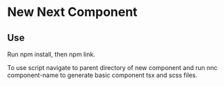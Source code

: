 # New Next Component

## Use

Run npm install, then npm link.

To use script navigate to parent directory of new component and run nnc component-name to generate basic component tsx and scss files.
